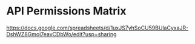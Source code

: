# API Permissions Matrix

https://docs.google.com/spreadsheets/d/1uxJS7yhSoCU59BUlaCyxaJR-DshWZ8Gmoj7eavCDbWo/edit?usp=sharing
